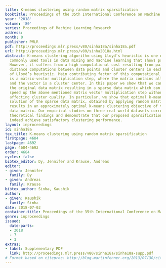 ```yaml
---
title: K-means clustering using random matrix sparsification
booktitle: Proceedings of the 35th International Conference on Machine Learning
year: '2018'
volume: '80'
series: Proceedings of Machine Learning Research
address: 
month: 0
publisher: PMLR
pdf: http://proceedings.mlr.press/v80/sinha18a/sinha18a.pdf
url: http://proceedings.mlr.press/v80/sinha2018a.html
abstract: K-means clustering algorithm using Lloyd’s heuristic is one of the most
  commonly used tools in data mining and machine learning that shows promising performance.
  However, it suffers from a high computational cost resulting from pairwise Euclidean
  distance computations between data points and cluster centers in each iteration
  of Lloyd’s heuristic. Main contributing factor of this computational bottle neck
  is a matrix-vector multiplication step, where the matrix contains all the data points
  and the vector is a cluster center. In this paper we show that we can randomly sparsify
  the original data matrix resulting in a sparse data matrix which can significantly
  speed up the above mentioned matrix vector multiplication step without significantly
  affecting cluster quality. In particular, we show that optimal k-means clustering
  solution of the sparse data matrix, obtained by applying random matrix sparsification,
  results in an approximately optimal k-means clustering objective of the original
  data matrix. Our empirical studies on three real world datasets corroborate our
  theoretical findings and demonstrate that our proposed sparsification method can
  indeed achieve satisfactory clustering performance.
layout: inproceedings
id: sinha18a
tex_title: K-means clustering using random matrix sparsification
firstpage: 4684
lastpage: 4692
page: 4684-4692
order: 4684
cycles: false
bibtex_editor: Dy, Jennifer and Krause, Andreas
editor:
- given: Jennifer
  family: Dy
- given: Andreas
  family: Krause
bibtex_author: Sinha, Kaushik
author:
- given: Kaushik
  family: Sinha
date: 2018-07-03
container-title: Proceedings of the 35th International Conference on Machine Learning
genre: inproceedings
issued:
  date-parts:
  - 2018
  - 7
  - 3
extras:
- label: Supplementary PDF
  link: http://proceedings.mlr.press/v80/sinha18a/sinha18a-supp.pdf
# Format based on citeproc: http://blog.martinfenner.org/2013/07/30/citeproc-yaml-for-bibliographies/
---
```


